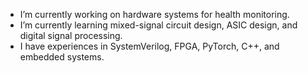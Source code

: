- I’m currently working on hardware systems for health monitoring.
- I’m currently learning mixed-signal circuit design, ASIC design, and digital signal processing.
- I have experiences in SystemVerilog, FPGA, PyTorch, C++, and embedded systems.
<!--
**jacqzhu/jacqzhu** is a ✨ _special_ ✨ repository because its `README.md` (this file) appears on your GitHub profile.

Here are some ideas to get you started:

- 🔭 I’m currently working on ...
- 🌱 I’m currently learning ...
- 👯 I’m looking to collaborate on ...
- 🤔 I’m looking for help with ...
- 💬 Ask me about ...
- 📫 How to reach me: ...
- 😄 Pronouns: ...
- ⚡ Fun fact: ...
-->
